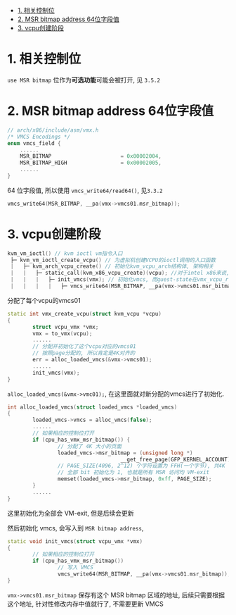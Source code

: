 
<!-- @import "[TOC]" {cmd="toc" depthFrom=1 depthTo=6 orderedList=false} -->

<!-- code_chunk_output -->

- [1. 相关控制位](#1-相关控制位)
- [2. MSR bitmap address 64位字段值](#2-msr-bitmap-address-64位字段值)
- [3. vcpu创建阶段](#3-vcpu创建阶段)

<!-- /code_chunk_output -->

# 1. 相关控制位

`use MSR bitmap` 位作为**可选功能**可能会被打开, 见 `3.5.2`

# 2. MSR bitmap address 64位字段值

```cpp
// arch/x86/include/asm/vmx.h
/* VMCS Encodings */
enum vmcs_field {
    ......
    MSR_BITMAP                      = 0x00002004,
    MSR_BITMAP_HIGH                 = 0x00002005,
    ......
}
```

64 位字段值, 所以使用 `vmcs_write64/read64()`, 见`3.3.2`

```cpp
vmcs_write64(MSR_BITMAP, __pa(vmx->vmcs01.msr_bitmap));
```

# 3. vcpu创建阶段

```cpp
kvm_vm_ioctl() // kvm ioctl vm指令入口
 ├─ kvm_vm_ioctl_create_vcpu() // 为虚拟机创建VCPU的ioctl调用的入口函数
 |   ├─ kvm_arch_vcpu_create() // 初始化kvm_vcpu_arch结构体, 架构相关 
 |   |   ├─ static_call(kvm_x86_vcpu_create)(vcpu); //对于intel x86来说, 最终调用 vmx_create_vcpu
 |   |   |   ├─ init_vmcs(vmx); // 初始化vmcs, 而guest-state在vmx_vcpu_reset()
 |   |   |   |   ├─ vmcs_write64(MSR_BITMAP, __pa(vmx->vmcs01.msr_bitmap)); // 设置 VMCS 的 MSR_BITMAP 字段
```

分配了每个vcpu的vmcs01

```cpp
static int vmx_create_vcpu(struct kvm_vcpu *vcpu)
{
        struct vcpu_vmx *vmx;
        vmx = to_vmx(vcpu);
        ......
        // 分配并初始化了这个vcpu对应的vmcs01
        // 按照page分配的, 所以肯定是4K对齐的
        err = alloc_loaded_vmcs(&vmx->vmcs01);
        ......
        init_vmcs(vmx);
}
```

`alloc_loaded_vmcs(&vmx->vmc01);`, 在这里面就对新分配的vmcs进行了初始化.

```cpp
int alloc_loaded_vmcs(struct loaded_vmcs *loaded_vmcs)
{
        loaded_vmcs->vmcs = alloc_vmcs(false);
        ......
        // 如果相应的控制位打开 
        if (cpu_has_vmx_msr_bitmap()) {
                // 分配了 4K 大小的页面
                loaded_vmcs->msr_bitmap = (unsigned long *)
                                    __get_free_page(GFP_KERNEL_ACCOUNT);
                // PAGE_SIZE(4096, 2^12) 个字符设置为 FFH(一个字节), 共4K
                // 全部 bit 初始化为 1, 也就是所有 MSR 访问均 VM-exit
                memset(loaded_vmcs->msr_bitmap, 0xff, PAGE_SIZE);
        }
        ......
}
```

这里初始化为全部会 VM-exit, 但是后续会更新

然后初始化 vmcs, 会写入到 `MSR bitmap address`, 

```cpp
static void init_vmcs(struct vcpu_vmx *vmx)
{
        // 如果相应的控制位打开
        if (cpu_has_vmx_msr_bitmap())
                // 写入 VMCS
                vmcs_write64(MSR_BITMAP, __pa(vmx->vmcs01.msr_bitmap));
}
```

`vmx->vmcs01.msr_bitmap` 保存有这个 MSR bitmap 区域的地址, 后续只需要根据这个地址, 针对性修改内存中值就行了, 不需要更新 VMCS